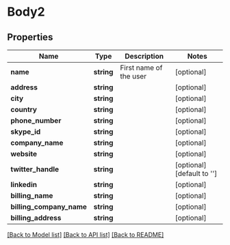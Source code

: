 # Body2

## Properties
Name | Type | Description | Notes
------------ | ------------- | ------------- | -------------
**name** | **string** | First name of the user | [optional] 
**address** | **string** |  | [optional] 
**city** | **string** |  | [optional] 
**country** | **string** |  | [optional] 
**phone_number** | **string** |  | [optional] 
**skype_id** | **string** |  | [optional] 
**company_name** | **string** |  | [optional] 
**website** | **string** |  | [optional] 
**twitter_handle** | **string** |  | [optional] [default to '']
**linkedin** | **string** |  | [optional] 
**billing_name** | **string** |  | [optional] 
**billing_company_name** | **string** |  | [optional] 
**billing_address** | **string** |  | [optional] 

[[Back to Model list]](../README.md#documentation-for-models) [[Back to API list]](../README.md#documentation-for-api-endpoints) [[Back to README]](../README.md)


